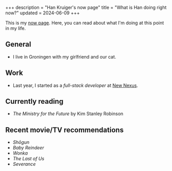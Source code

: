 +++
description = "Han Kruiger's now page"
title = "What is Han doing right now?"
updated = 2024-06-09
+++

This is my [now page](https://nownownow.com/about).
Here, you can read about what I'm doing at this point in my life.

## General

- I live in Groningen with my girlfriend and our cat. 

## Work

- Last year, I started as a *full-stack developer* at [New Nexus](https://newnexus.nl/).

## Currently reading

- *The Ministry for the Future* by Kim Stanley Robinson

## Recent movie/TV recommendations

- *Shōgun*
- *Baby Reindeer*
- *Wonka*
- *The Last of Us*
- *Severance*
